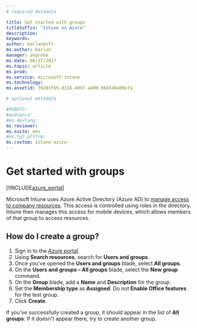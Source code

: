 ```yaml
---
# required metadata

title: Get started with groupstitleSuffix: "Intune on Azure"
description:
keywords:
author: barlanmsft
ms.author: barlan
manager: angrobe
ms.date: 06/27/2017
ms.topic: article
ms.prod:
ms.service: microsoft-intune
ms.technology:
ms.assetid: 39a93fb5-d318-4997-a409-b64549a00e7a

# optional metadata

#ROBOTS:
#audience:
#ms.devlang:
ms.reviewer:
ms.suite: ems
#ms.tgt_pltfrm:
ms.custom: intune-azure
---
```


# Get started with groups

[!INCLUDE[azure_portal](./includes/azure_portal.md)]

[](./media/generic-users-groups.png)

Microsoft Intune uses Azure Active Directory (Azure AD) to [manage access to company resources](https://docs.microsoft.com/azure/active-directory/active-directory-manage-groups). This access is controlled using roles in the directory. Intune then manages this access for mobile devices, which allows members of that group to access resources.

## How do I create a group?

1. Sign in to the [Azure portal](https://portal.azure.com).
2. Using **Search resources**, search for **Users and groups**.
3. Once you've opened the **Users and groups** blade, select **All groups**.
4. On the **Users and groups – All groups** blade, select the **New group** command.
5. On the **Group** blade, add a **Name** and **Description** for the group.
6. Set the **Membership type** as **Assigned**. Do not **Enable Office features** for the test group.
7. Click **Create**.

If you've successfully created a group, it should appear in the list of **All groups**. If it doesn't appear there, try to create another group.
